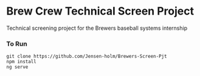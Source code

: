 # Brew Crew Technical Screen Project

Technical screening project for the Brewers baseball systems internship

### To Run

`git clone https://github.com/Jensen-holm/Brewers-Screen-Pjt` <br>
`npm install` <br>
`ng serve` <br>

